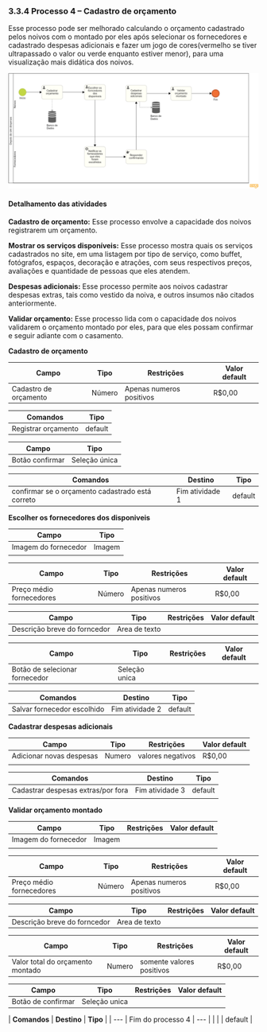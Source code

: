 ### 3.3.4 Processo 4 – Cadastro de orçamento
Esse processo pode ser melhorado calculando o orçamento cadastrado pelos noivos com o montado por eles após selecionar os fornecedores e cadastrado despesas adicionais e fazer um jogo de cores(vermelho se tiver ultrapassado o valor ou verde enquanto estiver menor), para uma visualização mais didática dos noivos.


![Exemplo de um Modelo BPMN do PROCESSO 4](images/Despesas.png "Modelo BPMN do Processo 4.")


#### Detalhamento das atividades

**Cadastro de orçamento:** Esse processo envolve a capacidade dos noivos registrarem um orçamento.

**Mostrar os serviços disponíveis:** Esse processo mostra quais os serviços cadastrados no site, em uma listagem por tipo de serviço, como buffet, fotógrafos, espaços, decoração e atrações, com seus respectivos preços, avaliações e quantidade de pessoas que eles atendem.

**Despesas adicionais:** Esse processo permite aos noivos cadastrar despesas extras, tais como vestido da noiva, e outros insumos não citados anteriormente.

**Validar orçamento:** Esse processo lida com o capacidade dos noivos validarem o orçamento montado por eles, para que eles possam confirmar e seguir adiante com o casamento.

**Cadastro de orçamento**

| **Campo**       | **Tipo**         | **Restrições** | **Valor default** |
| ---             | ---              | ---            | ---               |
| Cadastro de orçamento| Número  |     Apenas numeros positivos       |        R$0,00           |

| **Comandos**         | **Tipo** |
| ---                  | ---       |
| Registrar orçamento|  default |

| **Campo**       | **Tipo**         |
| ---             | ---              |
| Botão confirmar | Seleção única  |

| **Comandos**         |  **Destino**                   | **Tipo** |
| ---                  | ---                            | ---               |
| confirmar se o orçamento cadastrado está correto | Fim atividade 1                 |  default |

**Escolher os fornecedores dos disponiveis**

| **Campo**       | **Tipo**         |
| ---             | ---              | 
| Imagem do fornecedor | Imagem  |
|                 |                  | 


| **Campo**       | **Tipo**         | **Restrições** | **Valor default** |
| ---             | ---              | ---            | ---               |
| Preço médio fornecedores| Número  |     Apenas numeros positivos       |        R$0,00           |


| **Campo**       | **Tipo**         | **Restrições** | **Valor default** |
| ---             | ---              | ---            | ---               |
| Descrição breve do forncedor| Area de texto  |    |    |


| **Campo**       | **Tipo**         | **Restrições** | **Valor default** |
| ---             | ---              | ---            | ---               |
| Botão de selecionar fornecedor| Seleção unica  |       |         |

| **Comandos**         |  **Destino**                   | **Tipo** |
| ---                  | ---                            | ---               |
| Salvar fornecedor escolhido | Fim atividade 2                 |  default |



**Cadastrar despesas adicionais**

| **Campo**       | **Tipo**         | **Restrições** | **Valor default** |
| ---             | ---              | ---            | ---               |
| Adicionar novas despesas | Numero  |      valores negativos         |       R$0,00            |
|                 |                  |                |                   |

| **Comandos**         |  **Destino**                   | **Tipo**          |
| ---                  | ---                            | ---               |
| Cadastrar despesas extras/por fora | Fim atividade 3  | default |
|                      |                                |                   |

**Validar orçamento montado**

| **Campo**       | **Tipo**         | **Restrições** | **Valor default** |
| ---             | ---              | ---            | ---               |
| Imagem do fornecedor | Imagem  |               |                   |
|                 |                  |                |                   |


| **Campo**       | **Tipo**         | **Restrições** | **Valor default** |
| ---             | ---              | ---            | ---               |
| Preço médio fornecedores| Número  |     Apenas numeros positivos       |        R$0,00           |


| **Campo**       | **Tipo**         | **Restrições** | **Valor default** |
| ---             | ---              | ---            | ---               |
| Descrição breve do forncedor| Area de texto  |    |    |


| **Campo**       | **Tipo**         | **Restrições** | **Valor default** |
| ---             | ---              | ---            | ---               |
| Valor total do orçamento montado| Numero  |  somente valores positivos  |  R$0,00   |


| **Campo**       | **Tipo**         | **Restrições** | **Valor default** |
| ---             | ---              | ---            | ---               |
| Botão de confirmar| Seleção unica  |    |    |

| **Comandos**         |  **Destino**                   | **Tipo** |
| ---                  | Fim do processo 4                           | ---               |
|  |    |  default |


